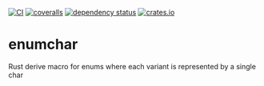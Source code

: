 [![CI](https://github.com/lpenz/enumchar/actions/workflows/ci.yml/badge.svg)](https://github.com/lpenz/enumchar/actions/workflows/ci.yml)
[![coveralls](https://coveralls.io/repos/github/lpenz/enumchar/badge.svg?branch=main)](https://coveralls.io/github/lpenz/enumchar?branch=main)
[![dependency status](https://deps.rs/repo/github/lpenz/enumchar/status.svg)](https://deps.rs/repo/github/lpenz/enumchar)
[![crates.io](https://img.shields.io/crates/v/enumchar)](https://crates.io/crates/enumchar)

# enumchar
Rust derive macro for enums where each variant is represented by a single char
